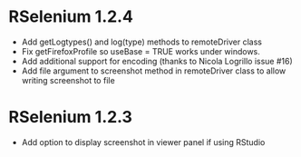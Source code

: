 # RSelenium 1.2.4

* Add getLogtypes() and log(type) methods to remoteDriver class
* Fix getFirefoxProfile so useBase = TRUE works under windows.
* Add additional support for encoding (thanks to Nicola Logrillo issue #16)
* Add file argument to screenshot method in remoteDriver class to allow writing screenshot to file

# RSelenium 1.2.3

* Add option to display screenshot in viewer panel if using RStudio

